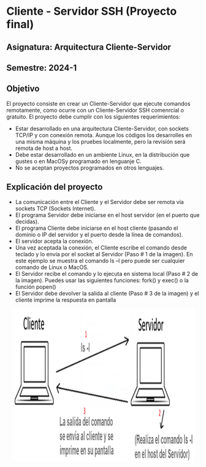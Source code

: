 # Cliente - Servidor SSH (Proyecto final)

## Asignatura: Arquitectura Cliente-Servidor
## Semestre: 2024-1 

## Objetivo
El proyecto consiste en crear un Cliente-Servidor que ejecute comandos remotamente, como ocurre con un Cliente-Servidor SSH comenrcial o gratuito. El proyecto debe cumplir con los siguientes requerimientos:

* Estar desarrollado en una arquitectura Cliente-Servidor, con sockets TCP/IP y con conexión remota. Aunque los códigos los desarrolles en una misma máquina y los pruebes localmente, pero la revisión será remota de host a host.
* Debe estar desarrollado en un ambiente Linux, en la distribución que gustes o en MacOSy programado en lenguanje C.
* No se aceptan proyectos programados en otros lenguajes.

## Explicación del proyecto
* La comunicación entre el Cliente y el Servidor debe ser remota vía sockets TCP (Sockets Internet).
* El programa Servidor debe iniciarse en el host servidor (en el puerto que decidas).
* El programa Cliente debe iniciarse en el host cliente (pasando el dominio o IP del servidor y el puerto desde la línea de comandos).
* El servidor acepta la conexión.
* Una vez aceptada la conexión, el Cliente escribe el comando desde teclado y lo envía por el
socket al Servidor (Paso # 1 de la imagen). En este ejemplo se muestra el comando ls –l pero
puede ser cualquier comando de Linux o MacOS.
* El Servidor recibe el comando y lo ejecuta en sistema local (Paso # 2 de la imagen). Puedes
usar las siguientes funciones: fork() y exec() o la función popen()
* El Servidor debe devolver la salida al cliente (Paso # 3 de la imagen) y el cliente imprime la
respuesta en pantalla

<div align="center">
  <img src="./Imagenes/Arquitectura.jpg" alt="Arquitectura" width="475" height="400">
</div>
